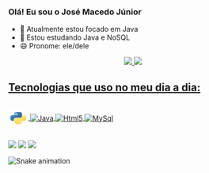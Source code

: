### Olá! Eu sou o José Macedo Júnior


- 🔭 Atualmente estou focado em Java
- 🌱 Estou estudando Java e NoSQL
- 😄 Pronome: ele/dele

<div align="center">
  <a href="https://github.com/josermacedojunior">
  <img height="150em" src="https://github-readme-stats.vercel.app/api?username=josermacedojunior&show_icons=true&theme=cobalt&include_all_commits=true&count_private=true"/>
  <img height="150em" src="https://github-readme-stats.vercel.app/api/top-langs/?username=josermacedojunior&layout=compact&langs_count=7&theme=cobalt"/>
</div>

  ## Tecnologias que uso no meu dia a dia:
  
  <div style="display: inline_block"><br>
  <img align="center" alt="Rafa-Python" height="30" width="40" src="https://raw.githubusercontent.com/devicons/devicon/master/icons/python/python-original.svg">
  <img align="center" alt="Java" height="30" widht="40" src="https://img.shields.io/badge/Java-ED8B00?style=for-the-badge&logo=java&logoColor=white" />
  <img align="center" alt="Html5" height="30" widht="40" src="https://img.shields.io/badge/HTML5-E34F26?style=for-the-badge&logo=html5&logoColor=white" />
  <img align="center" alt="MySql" height="30" widht="40" src="https://img.shields.io/badge/MySQL-005C84?style=for-the-badge&logo=mysql&logoColor=white" />
</div>

##

<div>

  <a href="https://instagram.com/juniormacedo4" target="_blank"><img src="https://img.shields.io/badge/-Instagram-%23E4405F?style=for-the-badge&logo=instagram&logoColor=white" target="_blank"></a>
  <a href = "mailto:junior76macedo4@gmail.com"><img src="https://img.shields.io/badge/-Gmail-%23333?style=for-the-badge&logo=gmail&logoColor=white" target="_blank"></a>
  <a href="https://www.linkedin.com/in/josermacedojunior" target="_blank"><img src="https://img.shields.io/badge/-LinkedIn-%230077B5?style=for-the-badge&logo=linkedin&logoColor=white" target="_blank"></a> 

</div>

   ![Snake animation](https://github.com/josermacedojunior/josermacedojunior/blob/output/github-contribution-grid-snake.svg)
  
